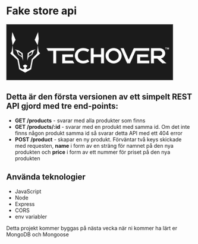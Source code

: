 # Fake store api

![alt text](https://github.com/MMR-Solutions-AB/Kanban-V15/raw/main/logo.png)

## Detta är den första versionen av ett simpelt REST API gjord med tre end-points:

-   **GET /products** - svarar med alla produkter som finns
-   **GET /products/:id** - svarar med en produkt med samma id. Om det inte finns någon produkt samma id så svarar detta API med ett 404 error
-   **POST /product** - skapar en ny produkt. Förväntar två keys skickade med requesten, **name** i form av en sträng för namnet på den nya produkten och **price** i form av ett nummer för priset på den nya produkten

## Använda teknologier

-   JavaScript
-   Node
-   Express
-   CORS
-   env variabler

Detta projekt kommer byggas på nästa vecka när ni kommer ha lärt er MongoDB och Mongoose
